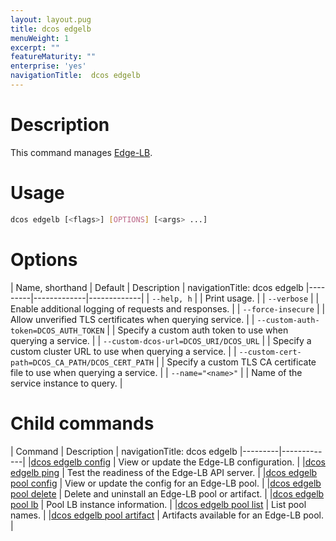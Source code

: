 ```yaml
---
layout: layout.pug
title: dcos edgelb
menuWeight: 1
excerpt: ""
featureMaturity: ""
enterprise: 'yes'
navigationTitle:  dcos edgelb
---
```


# Description
This command manages [Edge-LB](/1.10/networking/edge-lb/).

# Usage

```bash
dcos edgelb [<flags>] [OPTIONS] [<args> ...]
```

# Options

| Name, shorthand | Default | Description |
navigationTitle:  dcos edgelb
|---------|-------------|-------------|
| `--help, h`   |             |  Print usage. |
| `--verbose`   |             |  Enable additional logging of requests and responses. |
| `--force-insecure`   |             |  Allow unverified TLS certificates when querying service. |
| `--custom-auth-token=DCOS_AUTH_TOKEN`   |             |  Specify a custom auth token to use when querying a service. |
| `--custom-dcos-url=DCOS_URI/DCOS_URL`   |             |  Specify a custom cluster URL to use when querying a service. |
| `--custom-cert-path=DCOS_CA_PATH/DCOS_CERT_PATH`   |             |  Specify a custom TLS CA certificate file to use when querying a service. |
| `--name="<name>"`   |             |  Name of the service instance to query. |

# Child commands

| Command | Description |
navigationTitle:  dcos edgelb
|---------|-------------|
|[dcos edgelb config](/1.10/cli/command-reference/dcos-auth/dcos-edgelb-config/) | View or update the Edge-LB configuration. |
|[dcos edgelb ping](/1.10/cli/command-reference/dcos-auth/dcos-edgelb-ping/) | Test the readiness of the Edge-LB API server. |
|[dcos edgelb pool config](/1.10/cli/command-reference/dcos-auth/dcos-edgelb-pool-config/) | View or update the config for an Edge-LB pool. |
|[dcos edgelb pool delete](/1.10/cli/command-reference/dcos-auth/dcos-edgelb-pool-delete/) | Delete and uninstall an Edge-LB pool or artifact. |
|[dcos edgelb pool lb](/1.10/cli/command-reference/dcos-auth/dcos-edgelb-pool-lb/) | Pool LB instance information. |
|[dcos edgelb pool list](/1.10/cli/command-reference/dcos-auth/dcos-edgelb-pool-list/) | List pool names. |
|[dcos edgelb pool artifact](/1.10/cli/command-reference/dcos-auth/dcos-edgelb-pool-artifact/) | Artifacts available for an Edge-LB pool. |

